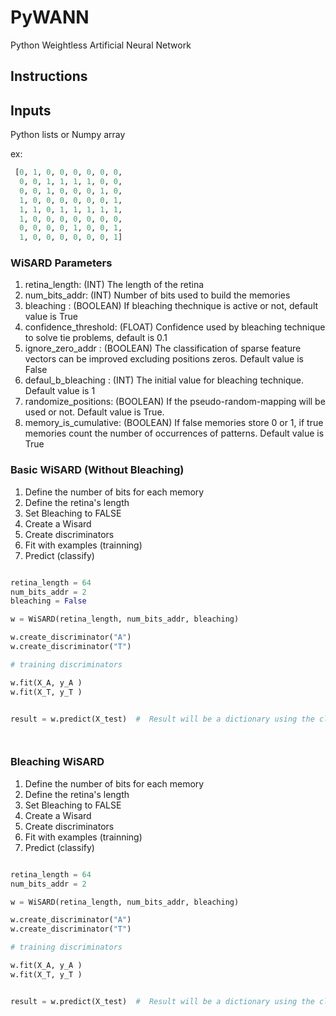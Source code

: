 # PyWANN
Python Weightless Artificial Neural Network

## Instructions

## Inputs

Python lists or Numpy array

ex: 
```python
 [0, 1, 0, 0, 0, 0, 0, 0,
  0, 0, 1, 1, 1, 1, 0, 0,
  0, 0, 1, 0, 0, 0, 1, 0,
  1, 0, 0, 0, 0, 0, 0, 1,
  1, 1, 0, 1, 1, 1, 1, 1,
  1, 0, 0, 0, 0, 0, 0, 0,
  0, 0, 0, 0, 1, 0, 0, 1,
  1, 0, 0, 0, 0, 0, 0, 1]
```

### WiSARD Parameters
1. retina_length: (INT) The length of the retina
2. num_bits_addr: (INT) Number of bits used to build the memories
3. bleaching : (BOOLEAN) If bleaching thechnique is active or not, default value is True
4. confidence_threshold: (FLOAT) Confidence used by bleaching technique to solve tie problems, default is 0.1
5. ignore_zero_addr : (BOOLEAN) The classification of sparse feature vectors can be improved excluding positions zeros. Default value is False
6. defaul_b_bleaching : (INT) The initial value for bleaching technique. Default value is 1
7. randomize_positions:  (BOOLEAN) If the pseudo-random-mapping will be used or not. Default value is True.
8. memory_is_cumulative: (BOOLEAN) If false memories store 0 or 1, if true memories count the number of occurrences of patterns. Default value is True


### Basic WiSARD (Without Bleaching)
1. Define the number of bits for each memory
2. Define the retina's length
3. Set Bleaching to FALSE 
4. Create a Wisard
5. Create discriminators
6. Fit with examples (trainning)
7. Predict (classify)

```python

retina_length = 64
num_bits_addr = 2
bleaching = False

w = WiSARD(retina_length, num_bits_addr, bleaching)

w.create_discriminator("A")
w.create_discriminator("T")

# training discriminators

w.fit(X_A, y_A )
w.fit(X_T, y_T )


result = w.predict(X_test)  #  Result will be a dictionary using the classes as key and the WiSARD result as values




```

### Bleaching WiSARD
1. Define the number of bits for each memory
2. Define the retina's length
3. Set Bleaching to FALSE 
4. Create a Wisard
5. Create discriminators
6. Fit with examples (trainning)
7. Predict (classify)

```python

retina_length = 64
num_bits_addr = 2

w = WiSARD(retina_length, num_bits_addr, bleaching)

w.create_discriminator("A")
w.create_discriminator("T")

# training discriminators

w.fit(X_A, y_A )
w.fit(X_T, y_T )


result = w.predict(X_test)  #  Result will be a dictionary using the classes as key and the WiSARD result as values







